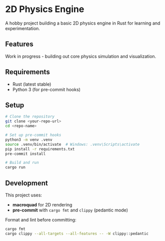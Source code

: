 # 2D Physics Engine

A hobby project building a basic 2D physics engine in Rust for learning and experimentation.

## Features

Work in progress - building out core physics simulation and visualization.

## Requirements

- Rust (latest stable)
- Python 3 (for pre-commit hooks)

## Setup

```bash
# Clone the repository
git clone <your-repo-url>
cd <repo-name>

# Set up pre-commit hooks
python3 -m venv .venv
source .venv/bin/activate  # Windows: .venv\Scripts\activate
pip install -r requirements.txt
pre-commit install

# Build and run
cargo run
```

## Development

This project uses:
- **macroquad** for 2D rendering
- **pre-commit** with `cargo fmt` and `clippy` (pedantic mode)

Format and lint before committing:
```bash
cargo fmt
cargo clippy --all-targets --all-features -- -W clippy::pedantic
```
